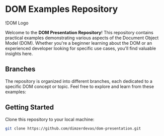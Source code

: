 # DOM Examples Repository

!DOM Logo

Welcome to the **DOM Presentation Repository**! This repository contains practical examples demonstrating various aspects of the Document Object Model (DOM). 
Whether you're a beginner learning about the DOM or an experienced developer looking for specific use cases, you'll find valuable insights here.

## Branches

The repository is organized into different branches, each dedicated to a specific DOM concept or topic. Feel free to explore and learn from these examples:


## Getting Started

Clone this repository to your local machine:

   ```bash
   git clone https://github.com/dimzerdevas/dom-presentation.git
